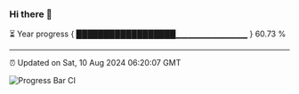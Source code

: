 ### Hi there 👋

⏳ Year progress { ██████████████████▁▁▁▁▁▁▁▁▁▁▁▁ } 60.73 %

---

⏰ Updated on Sat, 10 Aug 2024 06:20:07 GMT

![Progress Bar CI](https://github.com/liununu/liununu/workflows/Progress%20Bar%20CI/badge.svg)
